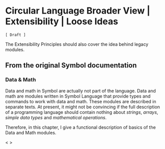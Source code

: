 ﻿Circular Language Broader View | Extensibility | Loose Ideas
============================================================

`[ Draft ]`

The Extensibility Principles should also cover the idea behind legacy modules.

## From the original Symbol documentation

### Data & Math

Data and math in Symbol are actually not part of the language. Data and math are modules written in Symbol Language that provide types and commands to work with data and math. These modules are described in separate texts. At present, it might not be convincing if the full description of a programming language should contain nothing about *strings*, *arrays*, *simple data types* and *mathematical operations*.

Therefore, in this chapter, I give a functional description of basics of the Data and Math modules.

< >